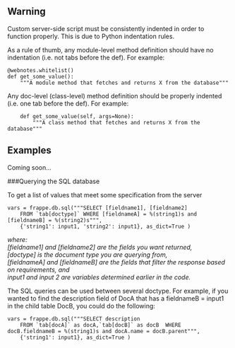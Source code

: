 ## Warning

Custom server-side script must be consistently indented in order to function properly. This is due to Python indentation rules.

As a rule of thumb, any module-level method definition should have no indentation (i.e. not tabs before the def). For example:

    @webnotes.whitelist()
    def get_some_value():
        """A module method that fetches and returns X from the database"""

Any doc-level (class-level) method definition should be properly indented (i.e. one tab before the def). For example:

        def get_some_value(self, args=None):
            """A class method that fetches and returns X from the database"""

## Examples

Coming soon...

###Querying the SQL database

To get a list of values that meet some specification from the server

    vars = frappe.db.sql("""SELECT [fieldname1], [fieldname2] 
        FROM `tab[doctype]` WHERE [fieldnameA] = %(string1)s and [fieldnameB] = %(string2)s""", 
        {'string1': input1, 'string2': input1}, as_dict=True )
    
_where:  
[fieldname1] and [fieldname2] are the fields you want returned,  
[doctype] is the document type you are querying from,  
[fieldnameA] and [fieldnameB] are the fields that filter the response based on requirements, and  
input1 and input 2 are variables determined earlier in the code._ 


The SQL queries can be used between several doctype. For example, if you wanted to find the description field of DocA that has a fieldnameB = input1 in the child table DocB, you could do the following:

    vars = frappe.db.sql("""SELECT description
        FROM `tab[docA]` as docA,`tab[docB]` as docB  WHERE docB.fieldnameB = %(string1)s and docA.name = docB.parent""", 
        {'string1': input1}, as_dict=True )

